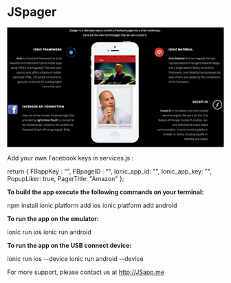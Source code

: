 # JSpager

![alt text](JSpager_tools.png "JSpager tools")

Add your own Facebook keys in services.js :

 return {
   FBappKey : "",
   FBpageID : "",
   Ionic_app_id: "",
   Ionic_app_key: "",
   PopupLiker: true,
   PagerTitle: "Amazon"
 };

**To build the app execute the following commands on your terminal:**

npm install
ionic platform add ios
ionic platform add android

**To run the app on the emulator:**

ionic run ios
ionic run android

**To run the app on the USB connect device:**

ionic run ios --device
ionic run android --device

For more support, please contact us at http://JSapp.me
